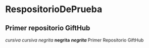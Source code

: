 # RespositorioDePrueba
## Primer repositorio GiftHub
*cursiva* _cursiva_
*negrita* __negrita__
**_negrita_**
Primer Repositorio GiftHub
